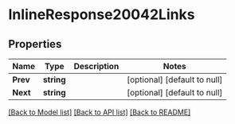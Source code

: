 # InlineResponse20042Links

## Properties
Name | Type | Description | Notes
------------ | ------------- | ------------- | -------------
**Prev** | **string** |  | [optional] [default to null]
**Next** | **string** |  | [optional] [default to null]

[[Back to Model list]](../README.md#documentation-for-models) [[Back to API list]](../README.md#documentation-for-api-endpoints) [[Back to README]](../README.md)

